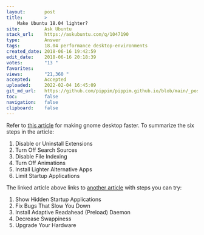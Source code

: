 ```yaml
---
layout:       post
title:        >
    Make Ubuntu 18.04 lighter?
site:         Ask Ubuntu
stack_url:    https://askubuntu.com/q/1047190
type:         Answer
tags:         18.04 performance desktop-environments
created_date: 2018-06-16 19:42:59
edit_date:    2018-06-16 20:18:39
votes:        "13 "
favorites:    
views:        "21,360 "
accepted:     Accepted
uploaded:     2022-02-04 16:45:09
git_md_url:   https://github.com/pippim/pippim.github.io/blob/main/_posts/2018/2018-06-16-Make-Ubuntu-18.04-lighter_.md
toc:          false
navigation:   false
clipboard:    false
---
```


Refer to [this article][1] for making gnome desktop faster. To summarize the six steps in the article:

1. Disable or Uninstall Extensions
2. Turn Off Search Sources
3. Disable File Indexing
4. Turn Off Animations
5. Install Lighter Alternative Apps
6. Limit Startup Applications

The linked article above links to [another article][2] with steps you can try:

1. Show Hidden Startup Applications
2. Fix Bugs That Slow You Down
3. Install Adaptive Readahead (Preload) Daemon
4. Decrease Swappiness
5. Upgrade Your Hardware


  [1]: https://www.makeuseof.com/tag/speed-up-gnome-desktop/
  [2]: https://www.makeuseof.com/tag/5-tweaks-can-use-speed-ubuntu-today/
